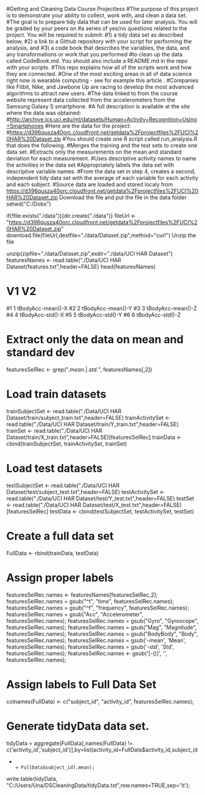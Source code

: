
#Getting and Cleaning Data Course Projectless 
#The purpose of this project is to demonstrate your ability to collect, work with, and clean a data set. 
#The goal is to prepare tidy data that can be used for later analysis. You will be graded by your peers on 
#a series of yes/no questions related to the project. You will be required to submit: 
#1) a tidy data set as described below, 
#2) a link to a Github repository with your script for performing the analysis, and 
#3) a code book that describes the variables, the data, and any transformations or work that you performed 
#to clean up the data called CodeBook.md. You should also include a README.md in the repo with your scripts. 
#This repo explains how all of the scripts work and how they are connected.
#One of the most exciting areas in all of data science right now is wearable computing - see for example this article . 
#Companies like Fitbit, Nike, and Jawbone Up are racing to develop the most advanced algorithms to attract new users. 
#The data linked to from the course website represent data collected from the accelerometers from the Samsung Galaxy S smartphone. 
#A full description is available at the site where the data was obtained:
#http://archive.ics.uci.edu/ml/datasets/Human+Activity+Recognition+Using+Smartphones
#Here are the data for the project:
#https://d396qusza40orc.cloudfront.net/getdata%2Fprojectfiles%2FUCI%20HAR%20Dataset.zip
#You should create one R script called run_analysis.R that does the following.
#Merges the training and the test sets to create one data set.
#Extracts only the measurements on the mean and standard deviation for each measurement.
#Uses descriptive activity names to name the activities in the data set
#Appropriately labels the data set with descriptive variable names.
#From the data set in step 4, creates a second, independent tidy data set with the average of each variable for each activity and each subject.
#Source data are loaded and stored localy from https://d396qusza40orc.cloudfront.net/getdata%2Fprojectfiles%2FUCI%20HAR%20Dataset.zip
Download the file and put the file in the data folder
setwd("C:/Dobs")

if(!file.exists("./data")){dir.create("./data")}
fileUrl <- "https://d396qusza40orc.cloudfront.net/getdata%2Fprojectfiles%2FUCI%20HAR%20Dataset.zip"
download.file(fileUrl,destfile="./data/Dataset.zip",method="curl")
Unzip the file

unzip(zipfile="./data/Dataset.zip",exdir="./data/UCI HAR Dataset")
featuresNames <- read.table("./Data/UCI HAR Dataset/features.txt",header=FALSE)
head(featuresNames)
#  V1                V2
#1  1 tBodyAcc-mean()-X
#2  2 tBodyAcc-mean()-Y
#3  3 tBodyAcc-mean()-Z
#4  4  tBodyAcc-std()-X
#5  5  tBodyAcc-std()-Y
#6  6  tBodyAcc-std()-Z

# Extract only the data on mean and standard dev
featuresSelRec <- grep(".*mean.*|.*std.*", featuresNames[,2])
# Load train datasets
trainSubjectSet <- read.table("./Data/UCI HAR Dataset/train/subject_train.txt",header=FALSE)
trainActivitySet <- read.table("./Data/UCI HAR Dataset/train/Y_train.txt",header=FALSE)
trainSet <- read.table("./Data/UCI HAR Dataset/train/X_train.txt",header=FALSE)[featuresSelRec]
trainData <- cbind(trainSubjectSet, trainActivitySet, trainSet)

# Load test datasets
testSubjectSet <- read.table("./Data/UCI HAR Dataset/test/subject_test.txt",header=FALSE)
testActivitySet <- read.table("./Data/UCI HAR Dataset/test/Y_test.txt",header=FALSE)
testSet <- read.table("./Data/UCI HAR Dataset/test/X_test.txt",header=FALSE)[featuresSelRec]
testData <- cbind(testSubjectSet, testActivitySet, testSet)

# Create a full data set
FullData <- rbind(trainData, testData)
# Assign proper labels
featuresSelRec.names <- featuresNames[featuresSelRec,2];
featuresSelRec.names = gsub("^t", "time", featuresSelRec.names);
featuresSelRec.names = gsub("^f", "frequency", featuresSelRec.names);
featuresSelRec.names = gsub("Acc", "Accelerometer", featuresSelRec.names);
featuresSelRec.names = gsub("Gyro", "Gyroscope", featuresSelRec.names);
featuresSelRec.names = gsub("Mag", "Magnitude", featuresSelRec.names);
featuresSelRec.names = gsub("BodyBody", "Body", featuresSelRec.names);
featuresSelRec.names = gsub('-mean', 'Mean', featuresSelRec.names);
featuresSelRec.names = gsub('-std', 'Std', featuresSelRec.names);
featuresSelRec.names <- gsub('[-()]', '', featuresSelRec.names);
# Assign labels to Full Data Set
colnames(FullData) <- c("subject_id", "activity_id", featuresSelRec.names);

# Generate tidyData data set.  

tidyData = aggregate(FullData[,names(FullData) != c('activity_id','subject_id')],by=list(activity_id=FullData$activity_id,subject_id 
+                                                                                          = FullData$subject_id),mean);
write.table(tidyData, "C:/Users/Una/DSCleaningData/tidyData.txt",row.names=TRUE,sep='\t');